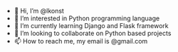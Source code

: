 - 👋 Hi, I’m @lkonst
- 👀 I’m interested in Python programming language 
- 🌱 I’m currently learning Django and Flask framework
- 💞️ I’m looking to collaborate on Python based projects 
- 📫 How to reach me, my email is @gmail.com

<!---
lkonst/lkonst is a ✨ special ✨ repository because its `README.md` (this file) appears on your GitHub profile.
You can click the Preview link to take a look at your changes.
--->
